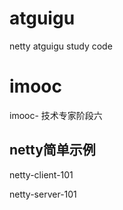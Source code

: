 # atguigu
netty atguigu study code


# imooc
imooc- 技术专家阶段六



## netty简单示例

netty-client-101

netty-server-101

